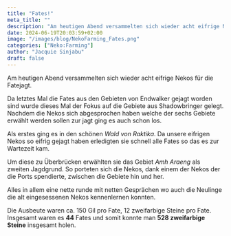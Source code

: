 ```yaml
---
title: "Fates!"
meta_title: ""
description: "Am heutigen Abend versammelten sich wieder acht eifrige Nekos für die  Fatejagt. "
date: 2024-06-19T20:03:59+02:00
image: "/images/blog/NekoFarming_Fates.png"
categories: ["Neko:Farming"]
author: "Jacquie Sinjabu"
draft: false
---
```


Am heutigen Abend versammelten sich wieder acht eifrige Nekos für die Fatejagt. 

Da letztes Mal die Fates aus den Gebieten von Endwalker gejagt worden sind wurde dieses Mal der Fokus auf die Gebiete aus Shadowbringer gelegt. Nachdem die Nekos sich abgesprochen haben welche der sechs Gebiete erwählt werden sollen zur jagt ging es auch schon los. 

Als erstes ging es in den schönen *Wald von Raktika*. Da unsere eifrigen Nekos so eifrig gejagt haben erledigten sie schnell alle Fates so das es zur Wartezeit kam. 

Um diese zu Überbrücken erwählten sie das Gebiet *Amh Araeng* als zweiten Jagdgrund. So porteten sich die Nekos, dank einem der Nekos der die Ports spendierte, zwischen die Gebiete hin und her. 

Alles in allem eine nette runde mit netten Gesprächen wo auch die Neulinge die alt eingesessenen Nekos kennenlernen konnten. 

Die Ausbeute waren ca. 150 Gil pro Fate, 12 zweifarbige Steine pro Fate. Insgesamt waren es **44** Fates und somit konnte man **528 zweifarbige Steine** insgesamt holen.
